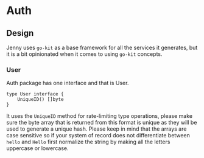 # Auth

## Design

Jenny uses `go-kit` as a base framework for all the services it generates, but
it is a bit opinionated when it comes to using `go-kit` concepts.

### User

Auth package has one interface and that is User.

```golang
type User interface {
	UniqueID() []byte
}
```

It uses the `UniqueID` method for rate-limiting type operations, please make
sure the byte array that is returned from this format is unique as they will be
used to generate a unique hash. Please keep in mind that the arrays are case
sensitive so if your system of record does not differentiate between `hello` and
`Hello` first normalize the string by making all the letters uppercase or
lowercase.
